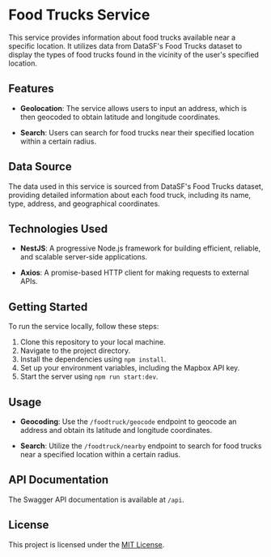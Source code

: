 # Food Trucks Service

This service provides information about food trucks available near a specific location. It utilizes data from DataSF's Food Trucks dataset to display the types of food trucks found in the vicinity of the user's specified location.

## Features

- **Geolocation**: The service allows users to input an address, which is then geocoded to obtain latitude and longitude coordinates.
  
- **Search**: Users can search for food trucks near their specified location within a certain radius.

## Data Source

The data used in this service is sourced from DataSF's Food Trucks dataset, providing detailed information about each food truck, including its name, type, address, and geographical coordinates.

## Technologies Used

- **NestJS**: A progressive Node.js framework for building efficient, reliable, and scalable server-side applications.
  
- **Axios**: A promise-based HTTP client for making requests to external APIs.

## Getting Started

To run the service locally, follow these steps:

1. Clone this repository to your local machine.
2. Navigate to the project directory.
3. Install the dependencies using `npm install`.
4. Set up your environment variables, including the Mapbox API key.
5. Start the server using `npm run start:dev`.

## Usage

- **Geocoding**: Use the `/foodtruck/geocode` endpoint to geocode an address and obtain its latitude and longitude coordinates.
  
- **Search**: Utilize the `/foodtruck/nearby` endpoint to search for food trucks near a specified location within a certain radius.

## API Documentation

The Swagger API documentation is available at `/api`.

## License

This project is licensed under the [MIT License](LICENSE).

